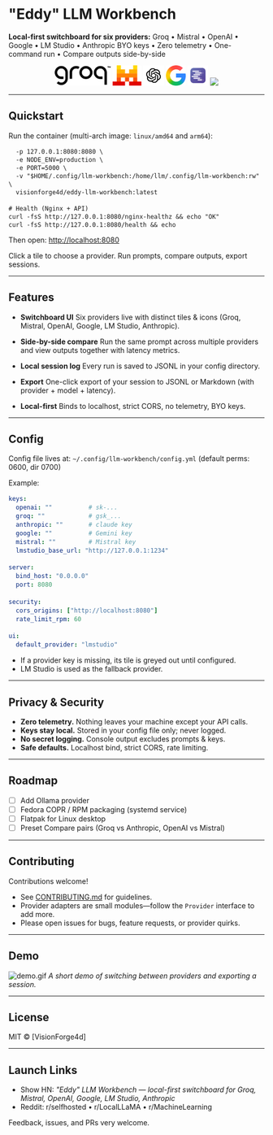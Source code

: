 # "Eddy" LLM Workbench

**Local-first switchboard for six providers:** Groq • Mistral • OpenAI • Google • LM Studio • Anthropic
BYO keys • Zero telemetry • One-command run • Compare outputs side-by-side

<p align="center">
  <img src="apps/web/src/assets/logos/groq.svg" height="40"/>
  <img src="apps/web/src/assets/logos/mistral.svg" height="40"/>
  <img src="apps/web/src/assets/logos/openai.svg" height="40"/>
  <img src="apps/web/src/assets/logos/google.svg" height="40"/>
  <img src="apps/web/src/assets/logos/lmstudio.svg" height="40"/>
  <img src="apps/web/src/assets/logos/anthropic.svg" height="40"/>
</p>

---

## Quickstart

Run the container (multi-arch image: `linux/amd64` and `arm64`):

```docker run -d --name llm-workbench --restart unless-stopped \
  -p 127.0.0.1:8080:8080 \
  -e NODE_ENV=production \
  -e PORT=5000 \
  -v "$HOME/.config/llm-workbench:/home/llm/.config/llm-workbench:rw" \
  visionforge4d/eddy-llm-workbench:latest

# Health (Nginx + API)
curl -fsS http://127.0.0.1:8080/nginx-healthz && echo "OK"
curl -fsS http://127.0.0.1:8080/health && echo
```

Then open: [http://localhost:8080](http://localhost:8080)

Click a tile to choose a provider. Run prompts, compare outputs, export sessions.

---

## Features

* **Switchboard UI**
  Six providers live with distinct tiles & icons (Groq, Mistral, OpenAI, Google, LM Studio, Anthropic).

* **Side-by-side compare**
  Run the same prompt across multiple providers and view outputs together with latency metrics.

* **Local session log**
  Every run is saved to JSONL in your config directory.

* **Export**
  One-click export of your session to JSONL or Markdown (with provider + model + latency).

* **Local-first**
  Binds to localhost, strict CORS, no telemetry, BYO keys.

---

## Config

Config file lives at:
`~/.config/llm-workbench/config.yml`
(default perms: 0600, dir 0700)

Example:

```yaml
keys:
  openai: ""          # sk-...
  groq: ""            # gsk_...
  anthropic: ""       # claude key
  google: ""          # Gemini key
  mistral: ""         # Mistral key
  lmstudio_base_url: "http://127.0.0.1:1234"

server:
  bind_host: "0.0.0.0"
  port: 8080

security:
  cors_origins: ["http://localhost:8080"]
  rate_limit_rpm: 60

ui:
  default_provider: "lmstudio"
```

* If a provider key is missing, its tile is greyed out until configured.
* LM Studio is used as the fallback provider.

---

## Privacy & Security

* **Zero telemetry.** Nothing leaves your machine except your API calls.
* **Keys stay local.** Stored in your config file only; never logged.
* **No secret logging.** Console output excludes prompts & keys.
* **Safe defaults.** Localhost bind, strict CORS, rate limiting.

---

## Roadmap

* [ ] Add Ollama provider
* [ ] Fedora COPR / RPM packaging (systemd service)
* [ ] Flatpak for Linux desktop
* [ ] Preset Compare pairs (Groq vs Anthropic, OpenAI vs Mistral)

---

## Contributing

Contributions welcome!

* See [CONTRIBUTING.md](CONTRIBUTING.md) for guidelines.
* Provider adapters are small modules—follow the `Provider` interface to add more.
* Please open issues for bugs, feature requests, or provider quirks.

---

## Demo

![demo.gif](demo/demo.gif)
*A short demo of switching between providers and exporting a session.*

---

## License

MIT © \[VisionForge4d]

---

## Launch Links

* Show HN: *"Eddy" LLM Workbench — local-first switchboard for Groq, Mistral, OpenAI, Google, LM Studio, Anthropic*
* Reddit: r/selfhosted • r/LocalLLaMA • r/MachineLearning

Feedback, issues, and PRs very welcome.
